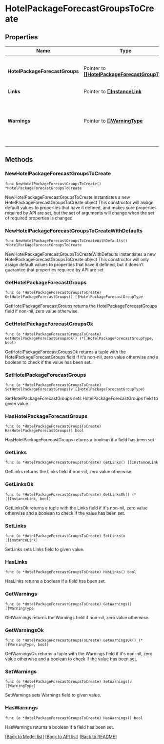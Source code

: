 # HotelPackageForecastGroupsToCreate

## Properties

Name | Type | Description | Notes
------------ | ------------- | ------------- | -------------
**HotelPackageForecastGroups** | Pointer to [**[]HotelPackageForecastGroupType**](HotelPackageForecastGroupType.md) | Hotel package forecast group details. | [optional] 
**Links** | Pointer to [**[]InstanceLink**](InstanceLink.md) |  | [optional] 
**Warnings** | Pointer to [**[]WarningType**](WarningType.md) | Used in conjunction with the Success element to define a business error. | [optional] 

## Methods

### NewHotelPackageForecastGroupsToCreate

`func NewHotelPackageForecastGroupsToCreate() *HotelPackageForecastGroupsToCreate`

NewHotelPackageForecastGroupsToCreate instantiates a new HotelPackageForecastGroupsToCreate object
This constructor will assign default values to properties that have it defined,
and makes sure properties required by API are set, but the set of arguments
will change when the set of required properties is changed

### NewHotelPackageForecastGroupsToCreateWithDefaults

`func NewHotelPackageForecastGroupsToCreateWithDefaults() *HotelPackageForecastGroupsToCreate`

NewHotelPackageForecastGroupsToCreateWithDefaults instantiates a new HotelPackageForecastGroupsToCreate object
This constructor will only assign default values to properties that have it defined,
but it doesn't guarantee that properties required by API are set

### GetHotelPackageForecastGroups

`func (o *HotelPackageForecastGroupsToCreate) GetHotelPackageForecastGroups() []HotelPackageForecastGroupType`

GetHotelPackageForecastGroups returns the HotelPackageForecastGroups field if non-nil, zero value otherwise.

### GetHotelPackageForecastGroupsOk

`func (o *HotelPackageForecastGroupsToCreate) GetHotelPackageForecastGroupsOk() (*[]HotelPackageForecastGroupType, bool)`

GetHotelPackageForecastGroupsOk returns a tuple with the HotelPackageForecastGroups field if it's non-nil, zero value otherwise
and a boolean to check if the value has been set.

### SetHotelPackageForecastGroups

`func (o *HotelPackageForecastGroupsToCreate) SetHotelPackageForecastGroups(v []HotelPackageForecastGroupType)`

SetHotelPackageForecastGroups sets HotelPackageForecastGroups field to given value.

### HasHotelPackageForecastGroups

`func (o *HotelPackageForecastGroupsToCreate) HasHotelPackageForecastGroups() bool`

HasHotelPackageForecastGroups returns a boolean if a field has been set.

### GetLinks

`func (o *HotelPackageForecastGroupsToCreate) GetLinks() []InstanceLink`

GetLinks returns the Links field if non-nil, zero value otherwise.

### GetLinksOk

`func (o *HotelPackageForecastGroupsToCreate) GetLinksOk() (*[]InstanceLink, bool)`

GetLinksOk returns a tuple with the Links field if it's non-nil, zero value otherwise
and a boolean to check if the value has been set.

### SetLinks

`func (o *HotelPackageForecastGroupsToCreate) SetLinks(v []InstanceLink)`

SetLinks sets Links field to given value.

### HasLinks

`func (o *HotelPackageForecastGroupsToCreate) HasLinks() bool`

HasLinks returns a boolean if a field has been set.

### GetWarnings

`func (o *HotelPackageForecastGroupsToCreate) GetWarnings() []WarningType`

GetWarnings returns the Warnings field if non-nil, zero value otherwise.

### GetWarningsOk

`func (o *HotelPackageForecastGroupsToCreate) GetWarningsOk() (*[]WarningType, bool)`

GetWarningsOk returns a tuple with the Warnings field if it's non-nil, zero value otherwise
and a boolean to check if the value has been set.

### SetWarnings

`func (o *HotelPackageForecastGroupsToCreate) SetWarnings(v []WarningType)`

SetWarnings sets Warnings field to given value.

### HasWarnings

`func (o *HotelPackageForecastGroupsToCreate) HasWarnings() bool`

HasWarnings returns a boolean if a field has been set.


[[Back to Model list]](../README.md#documentation-for-models) [[Back to API list]](../README.md#documentation-for-api-endpoints) [[Back to README]](../README.md)


